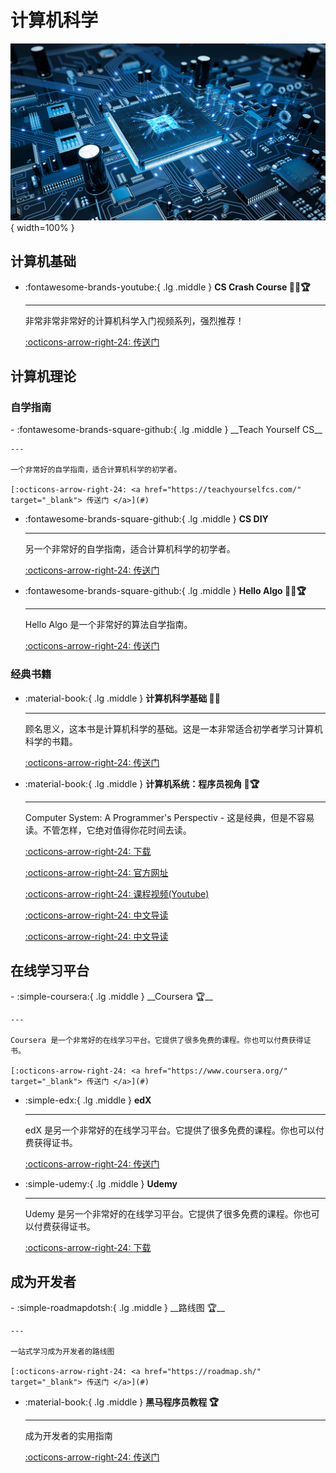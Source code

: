 <!-- ---
comments: true
--- -->

# 计算机科学

![CS](cs.jpg){ width=100% }

## 计算机基础

<div class="grid cards" markdown>

-   :fontawesome-brands-youtube:{ .lg .middle } __CS Crash Course 🎯✅🏆__

    ---

    非常非常非常好的计算机科学入门视频系列，强烈推荐！

    [:octicons-arrow-right-24: <a href="https://www.youtube.com/watch?v=O5nskjZ_GoI&list=PLWKjhJtqVAbmfoj2Th9fvxhHIeqFO7wOy" target="_blank"> 传送门 </a>](#)

</div>

## 计算机理论

### 自学指南

<div class="grid cards" markdown>
-   :fontawesome-brands-square-github:{ .lg .middle } __Teach Yourself CS__

    ---

    一个非常好的自学指南，适合计算机科学的初学者。

    [:octicons-arrow-right-24: <a href="https://teachyourselfcs.com/" target="_blank"> 传送门 </a>](#)

-   :fontawesome-brands-square-github:{ .lg .middle } __CS DIY__

    ---

    另一个非常好的自学指南，适合计算机科学的初学者。

    [:octicons-arrow-right-24: <a href="https://csdiy.wiki/" target="_blank"> 传送门 </a>](#)

-   :fontawesome-brands-square-github:{ .lg .middle } __Hello Algo 🎯✅🏆__

    ---

    Hello Algo 是一个非常好的算法自学指南。

    [:octicons-arrow-right-24: <a href="https://www.hello-algo.com/" target="_blank"> 传送门 </a>](#)

</div>

### 经典书籍
<div class="grid cards" markdown>

-   :material-book:{ .lg .middle } __计算机科学基础 🎯✅__

    ---

    顾名思义，这本书是计算机科学的基础。这是一本非常适合初学者学习计算机科学的书籍。

    [:octicons-arrow-right-24: <a href="https://github.com/acmbpdc/openlib.cs" target="_blank"> 传送门 </a>](#)

-  :material-book:{ .lg .middle } __计算机系统：程序员视角 🎯🏆__

    ---

    Computer System: A Programmer's Perspectiv - 这是经典，但是不容易读。不管怎样，它绝对值得你花时间去读。

    [:octicons-arrow-right-24: <a href="https://github.com/iWangMu/Book-CSAPP/blob/master/_Attachments/Computer_Systems_A_Programmers_Perspective(3rd).pdf" target="_blank"> 下载 </a>](#)

    [:octicons-arrow-right-24: <a href="https://csapp.cs.cmu.edu/" target="_blank"> 官方网址 </a>](#)

    [:octicons-arrow-right-24: <a href="https://www.youtube.com/watch?v=ScMxnXq6fbI&list=PL22J-I2Pi-Gf0s1CGDVtt4vuvlyjLxfem" target="_blank"> 课程视频(Youtube) </a>](#)

    [:octicons-arrow-right-24: <a href="https://www.bilibili.com/video/BV1Vh411r7ef?p=1" target="_blank"> 中文导读 </a>](#)

    [:octicons-arrow-right-24: <a href="https://www.bilibili.com/video/BV19v41167nr?p=1" target="_blank"> 中文导读 </a>](#)
</div>

## 在线学习平台

<div class="grid cards" markdown>
-  :simple-coursera:{ .lg .middle } __Coursera 🏆__

    ---

    Coursera 是一个非常好的在线学习平台。它提供了很多免费的课程。你也可以付费获得证书。

    [:octicons-arrow-right-24: <a href="https://www.coursera.org/" target="_blank"> 传送门 </a>](#)


- :simple-edx:{ .lg .middle } __edX__

    ---

    edX 是另一个非常好的在线学习平台。它提供了很多免费的课程。你也可以付费获得证书。

    [:octicons-arrow-right-24: <a href="https://www.edx.org/" target="_blank"> 传送门 </a>](#)


- :simple-udemy:{ .lg .middle } __Udemy__

    ---

    Udemy 是另一个非常好的在线学习平台。它提供了很多免费的课程。你也可以付费获得证书。

    [:octicons-arrow-right-24: <a href="https://www.udemy.com/" target="_blank"> 下载 </a>](#)

</div>

## 成为开发者

<div class="grid cards" markdown>
-   :simple-roadmapdotsh:{ .lg .middle } __路线图 🏆__

    ---

    一站式学习成为开发者的路线图

    [:octicons-arrow-right-24: <a href="https://roadmap.sh/" target="_blank"> 传送门 </a>](#)

-  :material-book:{ .lg .middle } __黑马程序员教程 🏆__

    ---

    成为开发者的实用指南

    [:octicons-arrow-right-24: <a href="https://book.itheima.net/" target="_blank"> 传送门 </a>](#)

</div>
  